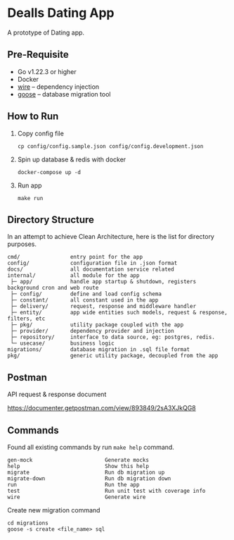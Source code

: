 # Dealls Dating App

A prototype of Dating app.


## Pre-Requisite

- Go v1.22.3 or higher
- Docker
- [wire](https://github.com/google/wire) – dependency injection
- [goose](https://github.com/pressly/goose) – database migration tool

## How to Run

1. Copy config file
   ```shell
   cp config/config.sample.json config/config.development.json
   ``` 
2. Spin up database & redis with docker
   ```shell
   docker-compose up -d
   ```
3. Run app
   ```shell
   make run
   ```

## Directory Structure

In an attempt to achieve Clean Architecture, here is the list for directory purposes.
```shell
cmd/                entry point for the app
config/             configuration file in .json format
docs/               all documentation service related
internal/           all module for the app
 ├─ app/            handle app startup & shutdown, registers background cron and web route
 ├─ config/         define and load config schema
 ├─ constant/       all constant used in the app
 ├─ delivery/       request, response and middleware handler
 ├─ entity/         app wide entities such models, request & response, filters, etc 
 ├─ pkg/            utility package coupled with the app
 ├─ provider/       dependency provider and injection
 ├─ repository/     interface to data source, eg: postgres, redis.
 └─ usecase/        business logic
migrations/         database migration in .sql file format
pkg/                generic utility package, decoupled from the app
```


## Postman
API request & response document

https://documenter.getpostman.com/view/893849/2sA3XJkQG8

## Commands

Found all existing commands by run `make help` command.
```
gen-mock                       Generate mocks
help                           Show this help
migrate                        Run db migration up
migrate-down                   Run db migration down
run                            Run the app
test                           Run unit test with coverage info
wire                           Generate wire
```

Create new migration command
```shell
cd migrations
goose -s create <file_name> sql
```
